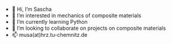 - 👋 Hi, I’m Sascha
- 👀 I’m interested in mechanics of composite materials
- 🌱 I’m currently learning Python
- 💞️ I’m looking to collaborate on projects on composite materials
- 📫 musa(at)hrz.tu-chemnitz.de


